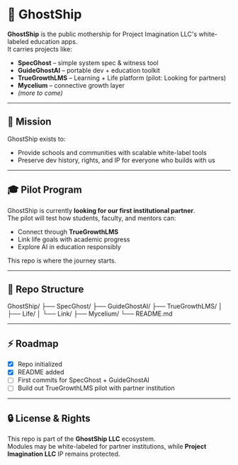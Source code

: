 ﻿# 🚢 GhostShip

**GhostShip** is the public mothership for Project Imagination LLC's white-labeled education apps.  
It carries projects like:

- **SpecGhost** – simple system spec & witness tool  
- **GuideGhostAI** – portable dev + education toolkit  
- **TrueGrowthLMS** – Learning + Life platform (pilot: Looking for partners)  
- **Mycelium** – connective growth layer  
- *(more to come)*

---

## 🌱 Mission
GhostShip exists to:
- Provide schools and communities with scalable white-label tools  
- Preserve dev history, rights, and IP for everyone who builds with us  

---

## 🎓 Pilot Program
GhostShip is currently **looking for our first institutional partner**.  
The pilot will test how students, faculty, and mentors can:  
- Connect through **TrueGrowthLMS**  
- Link life goals with academic progress  
- Explore AI in education responsibly  

This repo is where the journey starts.

---

## 📂 Repo Structure

GhostShip/
├── SpecGhost/
├── GuideGhostAI/
├── TrueGrowthLMS/
│ ├── Life/
│ └── Link/
├── Mycelium/
└── README.md

---

## ⚡ Roadmap
- [x] Repo initialized  
- [x] README added  
- [ ] First commits for SpecGhost + GuideGhostAI  
- [ ] Build out TrueGrowthLMS pilot with partner institution  

---

## 🔒 License & Rights
This repo is part of the **GhostShip LLC** ecosystem.  
Modules may be white-labeled for partner institutions, while **Project Imagination LLC** IP remains protected.
